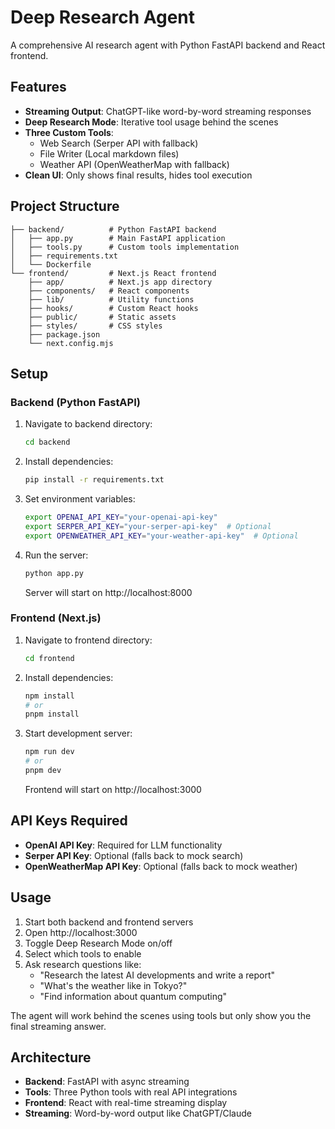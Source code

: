 # Deep Research Agent

A comprehensive AI research agent with Python FastAPI backend and React frontend.

## Features

- **Streaming Output**: ChatGPT-like word-by-word streaming responses
- **Deep Research Mode**: Iterative tool usage behind the scenes
- **Three Custom Tools**:
  - Web Search (Serper API with fallback)
  - File Writer (Local markdown files)
  - Weather API (OpenWeatherMap with fallback)
- **Clean UI**: Only shows final results, hides tool execution

## Project Structure

```
├── backend/          # Python FastAPI backend
│   ├── app.py        # Main FastAPI application
│   ├── tools.py      # Custom tools implementation
│   ├── requirements.txt
│   └── Dockerfile
└── frontend/         # Next.js React frontend
    ├── app/          # Next.js app directory
    ├── components/   # React components
    ├── lib/          # Utility functions
    ├── hooks/        # Custom React hooks
    ├── public/       # Static assets
    ├── styles/       # CSS styles
    ├── package.json
    └── next.config.mjs
```

## Setup

### Backend (Python FastAPI)

1. Navigate to backend directory:
   ```bash
   cd backend
   ```

2. Install dependencies:
   ```bash
   pip install -r requirements.txt
   ```

3. Set environment variables:
   ```bash
   export OPENAI_API_KEY="your-openai-api-key"
   export SERPER_API_KEY="your-serper-api-key"  # Optional
   export OPENWEATHER_API_KEY="your-weather-api-key"  # Optional
   ```

4. Run the server:
   ```bash
   python app.py
   ```

   Server will start on http://localhost:8000

### Frontend (Next.js)

1. Navigate to frontend directory:
   ```bash
   cd frontend
   ```

2. Install dependencies:
   ```bash
   npm install
   # or
   pnpm install
   ```

3. Start development server:
   ```bash
   npm run dev
   # or
   pnpm dev
   ```

   Frontend will start on http://localhost:3000

## API Keys Required

- **OpenAI API Key**: Required for LLM functionality
- **Serper API Key**: Optional (falls back to mock search)
- **OpenWeatherMap API Key**: Optional (falls back to mock weather)

## Usage

1. Start both backend and frontend servers
2. Open http://localhost:3000
3. Toggle Deep Research Mode on/off
4. Select which tools to enable
5. Ask research questions like:
   - "Research the latest AI developments and write a report"
   - "What's the weather like in Tokyo?"
   - "Find information about quantum computing"

The agent will work behind the scenes using tools but only show you the final streaming answer.

## Architecture

- **Backend**: FastAPI with async streaming
- **Tools**: Three Python tools with real API integrations
- **Frontend**: React with real-time streaming display
- **Streaming**: Word-by-word output like ChatGPT/Claude
